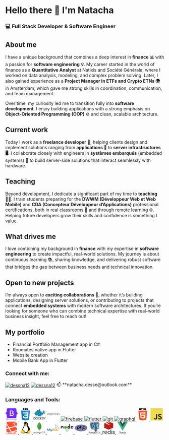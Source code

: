 <h1>Hello there 👋 I'm Natacha</h1>
<h3>💻 Full Stack Developer & Software Engineer</h3>

<h2>About me</h2>

<p>
I have a unique background that combines a deep interest in <strong>finance 📊</strong> with a passion for <strong>software engineering 💡</strong>.  
My career started in the world of finance as a <strong>Quantitative Analyst</strong> at Natixis and Société Générale, 
where I worked on data analysis, modeling, and complex problem solving.  
Later, I also gained experience as a <strong>Project Manager in ETFs and Crypto ETNs 🌍</strong> in Amsterdam, 
which gave me strong skills in coordination, communication, and team management.  
</p>

<p>
Over time, my curiosity led me to transition fully into <strong>software development</strong>.  
I enjoy building applications with a strong emphasis on <strong>Object-Oriented Programming (OOP)</strong> ⚙️ 
and clean, scalable architecture.  
</p>

<h2>Current work</h2>
<p>
Today I work as a <strong>freelance developer</strong> 🚀, helping clients design and implement 
solutions ranging from <strong>applications 📱</strong> to <strong>server infrastructures 🖥️</strong>.  
I collaborate closely with engineers in <strong>systèmes embarqués</strong> (embedded systems) 🔧 
to build server-side solutions that interact seamlessly with hardware.  
</p>

<h2>Teaching</h2>
<p>
Beyond development, I dedicate a significant part of my time to <strong>teaching 👩‍🏫</strong>.  
I train students preparing for the <strong>DWWM (Développeur Web et Web Mobile)</strong> 
and <strong>CDA (Concepteur Développeur d’Applications)</strong> professional certifications, 
both in real classrooms 🏫 and through remote learning 🌐.  
Helping future developers grow their skills and confidence is something I value.  
</p>

<h2>What drives me</h2>
<p>
I love combining my background in <strong>finance</strong> with my expertise in <strong>software engineering</strong> 
to create impactful, real-world solutions.  
My journey is about continuous learning 📚, sharing knowledge, and delivering robust software 
that bridges the gap between business needs and technical innovation.  
</p>

<h2>Open to new projects</h2>
<p>
I’m always open to <strong>exciting collaborations 🤝</strong>, whether it’s building applications, 
designing server solutions, or contributing to projects that connect <strong>embedded systems</strong> 
with modern software architectures.  
If you’re looking for someone who can combine technical expertise with real-world business insight, 
feel free to reach out!  
</p>

<h2>My portfolio</h2>

- Financial Portfolio Management app in C#
- Roomates native app in Flutter
- Website creation
- Mobile Bank App in Flutter




<h3 align="left">Connect with me:</h3>
<p align="left">
<a href="https://linkedin.com/in/dessna12" target="blank"><img align="center" src="https://raw.githubusercontent.com/rahuldkjain/github-profile-readme-generator/master/src/images/icons/Social/linked-in-alt.svg" alt="dessna12" height="30" width="40" /></a>
<a href="https://github.com/dessna12/dessna12.github.io/blob/master/README.md." target="blank"><img align="center" src="https://raw.githubusercontent.com/rahuldkjain/github-profile-readme-generator/master/src/images/icons/Social/github.svg" alt="dessna12" height="30" width="40" /></a>
📫 **natacha.desse@outlook.com**
</p>

<h3 align="left">Languages and Tools:</h3>
<p align="left"> <a href="https://getbootstrap.com" target="_blank" rel="noreferrer"> <img src="https://raw.githubusercontent.com/devicons/devicon/master/icons/bootstrap/bootstrap-plain-wordmark.svg" alt="bootstrap" width="40" height="40"/> </a> <a href="https://www.w3schools.com/css/" target="_blank" rel="noreferrer"> <img src="https://raw.githubusercontent.com/devicons/devicon/master/icons/css3/css3-original-wordmark.svg" alt="css3" width="40" height="40"/> </a> <a href="https://www.docker.com/" target="_blank" rel="noreferrer"> <img src="https://raw.githubusercontent.com/devicons/devicon/master/icons/docker/docker-original-wordmark.svg" alt="docker" width="40" height="40"/> </a> <a href="https://expressjs.com" target="_blank" rel="noreferrer"> <img src="https://raw.githubusercontent.com/devicons/devicon/master/icons/express/express-original-wordmark.svg" alt="express" width="40" height="40"/> </a> <a href="https://firebase.google.com/" target="_blank" rel="noreferrer"> <img src="https://www.vectorlogo.zone/logos/firebase/firebase-icon.svg" alt="firebase" width="40" height="40"/> </a> <a href="https://flutter.dev" target="_blank" rel="noreferrer"> <img src="https://www.vectorlogo.zone/logos/flutterio/flutterio-icon.svg" alt="flutter" width="40" height="40"/> </a> <a href="https://git-scm.com/" target="_blank" rel="noreferrer"> <img src="https://www.vectorlogo.zone/logos/git-scm/git-scm-icon.svg" alt="git" width="40" height="40"/> </a> <a href="https://graphql.org" target="_blank" rel="noreferrer"> <img src="https://www.vectorlogo.zone/logos/graphql/graphql-icon.svg" alt="graphql" width="40" height="40"/> </a> <a href="https://www.w3.org/html/" target="_blank" rel="noreferrer"> <img src="https://raw.githubusercontent.com/devicons/devicon/master/icons/html5/html5-original-wordmark.svg" alt="html5" width="40" height="40"/> </a> <a href="https://developer.mozilla.org/en-US/docs/Web/JavaScript" target="_blank" rel="noreferrer"> <img src="https://raw.githubusercontent.com/devicons/devicon/master/icons/javascript/javascript-original.svg" alt="javascript" width="40" height="40"/> </a> <a href="https://laravel.com/" target="_blank" rel="noreferrer"> <img src="https://raw.githubusercontent.com/devicons/devicon/master/icons/laravel/laravel-plain-wordmark.svg" alt="laravel" width="40" height="40"/> </a> <a href="https://www.linux.org/" target="_blank" rel="noreferrer"> <img src="https://raw.githubusercontent.com/devicons/devicon/master/icons/linux/linux-original.svg" alt="linux" width="40" height="40"/> </a> <a href="https://www.mongodb.com/" target="_blank" rel="noreferrer"> <img src="https://raw.githubusercontent.com/devicons/devicon/master/icons/mongodb/mongodb-original-wordmark.svg" alt="mongodb" width="40" height="40"/> </a> <a href="https://www.mysql.com/" target="_blank" rel="noreferrer"> <img src="https://raw.githubusercontent.com/devicons/devicon/master/icons/mysql/mysql-original-wordmark.svg" alt="mysql" width="40" height="40"/> </a> <a href="https://nodejs.org" target="_blank" rel="noreferrer"> <img src="https://raw.githubusercontent.com/devicons/devicon/master/icons/nodejs/nodejs-original-wordmark.svg" alt="nodejs" width="40" height="40"/> </a> <a href="https://www.php.net" target="_blank" rel="noreferrer"> <img src="https://raw.githubusercontent.com/devicons/devicon/master/icons/php/php-original.svg" alt="php" width="40" height="40"/> </a> <a href="https://www.postgresql.org" target="_blank" rel="noreferrer"> <img src="https://raw.githubusercontent.com/devicons/devicon/master/icons/postgresql/postgresql-original-wordmark.svg" alt="postgresql" width="40" height="40"/> </a> <a href="https://redis.io" target="_blank" rel="noreferrer"> <img src="https://raw.githubusercontent.com/devicons/devicon/master/icons/redis/redis-original-wordmark.svg" alt="redis" width="40" height="40"/> </a> <a href="https://vuejs.org/" target="_blank" rel="noreferrer"> <img src="https://raw.githubusercontent.com/devicons/devicon/master/icons/vuejs/vuejs-original-wordmark.svg" alt="vuejs" width="40" height="40"/> </a> </p>

